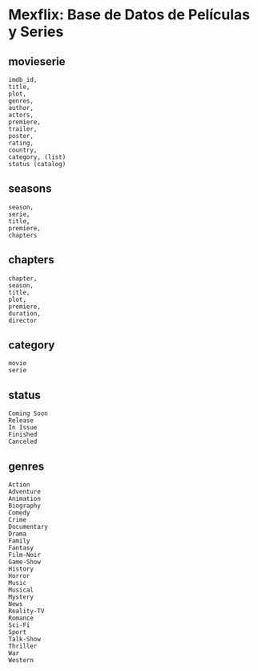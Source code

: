 # Mexflix: Base de Datos de Películas y Series

## movieserie
	imdb_id,
	title,
	plot,
	genres,
	author,
	actors,
	premiere,
	trailer,
	poster,
	rating,
	country,
	category, (list)
	status (catalog)

## seasons
	season,
	serie,
	title,
	premiere,
	chapters 

## chapters
	chapter, 
	season,
	title,
	plot,
	premiere,
	duration,
	director

## category
	movie
	serie

## status
	Coming Soon
	Release
	In Issue
	Finished
	Canceled

## genres
	Action
	Adventure
	Animation
	Biography
	Comedy
	Crime
	Documentary
	Drama
	Family
	Fantasy
	Film-Noir
	Game-Show
	History
	Horror
	Music
	Musical
	Mystery
	News
	Reality-TV
	Romance
	Sci-Fi
	Sport
	Talk-Show
	Thriller
	War
	Western